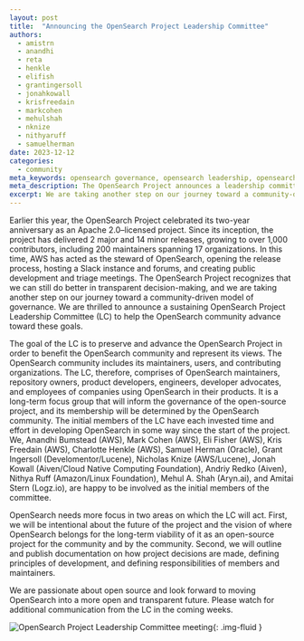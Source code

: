 ```yaml
---
layout: post
title:  "Announcing the OpenSearch Project Leadership Committee"
authors:
  - amistrn
  - anandhi
  - reta
  - henkle
  - elifish
  - grantingersoll
  - jonahkowall
  - krisfreedain
  - markcohen
  - mehulshah
  - nknize
  - nithyaruff
  - samuelherman
date: 2023-12-12
categories:
  - community
meta_keywords: opensearch governance, opensearch leadership, opensearch community, opensearch leader, opensearch management, opensearch sponsor, opensearch future, opensearch transparency, opensearch open source
meta_description: The OpenSearch Project announces a leadership committee with the goal of preserving and advancing the OpenSearch Project in order to benefit the OpenSearch community and represent its views. With an initial membership that includes maintainers, repository owners, engineers, and others who have invested in developing OpenSearch, the committee will serve as a sustaining group that will inform the governance of the open-source project.
excerpt: We are taking another step on our journey toward a community-driven model of governance. We are thrilled to announce a sustaining OpenSearch Project Leadership Committee (LC) to help the OpenSearch community advance toward these goals.
---
```


Earlier this year, the OpenSearch Project celebrated its two-year anniversary as an Apache 2.0–licensed project. Since its inception, the project has delivered 2 major and 14 minor releases, growing to over 1,000 contributors, including 200 maintainers spanning 17 organizations. In this time, AWS has acted as the steward of OpenSearch, opening the release process, hosting a Slack instance and forums, and creating public development and triage meetings. The OpenSearch Project recognizes that we can still do better in transparent decision-making, and we are taking another step on our journey toward a community-driven model of governance. We are thrilled to announce a sustaining OpenSearch Project Leadership Committee (LC) to help the OpenSearch community advance toward these goals.

The goal of the LC is to preserve and advance the OpenSearch Project in order to benefit the OpenSearch community and represent its views. The OpenSearch community includes its maintainers, users, and contributing organizations. The LC, therefore, comprises of OpenSearch maintainers, repository owners, product developers, engineers, developer advocates, and employees of companies using OpenSearch in their products. It is a long-term focus group that will inform the governance of the open-source project, and its membership will be determined by the OpenSearch community. The initial members of the LC have each invested time and effort in developing OpenSearch in some way since the start of the project. We, Anandhi Bumstead (AWS), Mark Cohen (AWS), Eli Fisher (AWS), Kris Freedain (AWS), Charlotte Henkle (AWS), Samuel Herman (Oracle), Grant Ingersoll (Develomentor/Lucene), Nicholas Knize (AWS/Lucene), Jonah Kowall (Aiven/Cloud Native Computing Foundation), Andriy Redko (Aiven), Nithya Ruff (Amazon/Linux Foundation), Mehul A. Shah (Aryn.ai), and Amitai Stern (Logz.io), are happy to be involved as the initial members of the committee.

OpenSearch needs more focus in two areas on which the LC will act. First, we will be intentional about the future of the project and the vision of where OpenSearch belongs for the long-term viability of it as an open-source project for the community and by the community. Second, we will outline and publish documentation on how project decisions are made, defining principles of development, and defining responsibilities of members and maintainers.

We are passionate about open source and look forward to moving OpenSearch into a more open and transparent future. Please watch for additional communication from the LC in the coming weeks. 

<img src="/assets/media/blog-images/2023-12-12-announcing-opensearch-project-leadership-committee/leadershipcommittee.png" alt="OpenSearch Project Leadership Committee meeting"/>{: .img-fluid }

